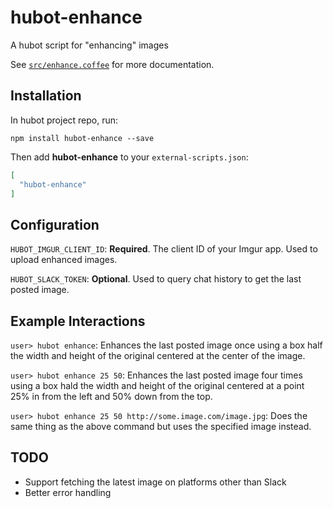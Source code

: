 # hubot-enhance

A hubot script for "enhancing" images

See [`src/enhance.coffee`](src/enhance.coffee) for more documentation.

## Installation

In hubot project repo, run:

`npm install hubot-enhance --save`

Then add **hubot-enhance** to your `external-scripts.json`:

```json
[
  "hubot-enhance"
]
```

## Configuration

`HUBOT_IMGUR_CLIENT_ID`: **Required**. The client ID of your Imgur app. Used to upload enhanced images.

`HUBOT_SLACK_TOKEN`: **Optional**. Used to query chat history to get the last posted image.

## Example Interactions

`user> hubot enhance`: Enhances the last posted image once using a box half the width and height of the original centered at the center of the image.

`user> hubot enhance 25 50`: Enhances the last posted image four times using a box hald the width and height of the original centered at a point 25% in from the left and 50% down from the top.

`user> hubot enhance 25 50 http://some.image.com/image.jpg`: Does the same thing as the above command but uses the specified image instead.

## TODO

* Support fetching the latest image on platforms other than Slack
* Better error handling